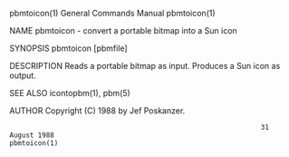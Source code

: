pbmtoicon(1)                                                  General Commands Manual                                                 pbmtoicon(1)

NAME
       pbmtoicon - convert a portable bitmap into a Sun icon

SYNOPSIS
       pbmtoicon [pbmfile]

DESCRIPTION
       Reads a portable bitmap as input.  Produces a Sun icon as output.

SEE ALSO
       icontopbm(1), pbm(5)

AUTHOR
       Copyright (C) 1988 by Jef Poskanzer.

                                                                  31 August 1988                                                      pbmtoicon(1)
